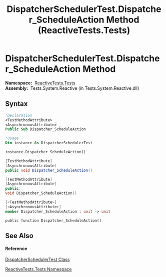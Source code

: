 ﻿---
title: DispatcherSchedulerTest.Dispatcher_ScheduleAction Method  (ReactiveTests.Tests)
TOCTitle: Dispatcher_ScheduleAction Method
ms:assetid: M:ReactiveTests.Tests.DispatcherSchedulerTest.Dispatcher_ScheduleAction
ms:mtpsurl: https://msdn.microsoft.com/en-us/library/reactivetests.tests.dispatcherschedulertest.dispatcher_scheduleaction(v=VS.103)
ms:contentKeyID: 36619385
ms.date: 06/28/2011
mtps_version: v=VS.103
f1_keywords:
- ReactiveTests.Tests.DispatcherSchedulerTest.Dispatcher_ScheduleAction
dev_langs:
- CSharp
- JScript
- VB
- FSharp
- c++
---

# DispatcherSchedulerTest.Dispatcher\_ScheduleAction Method

**Namespace:**  [ReactiveTests.Tests](hh289046\(v=vs.103\).md)  
**Assembly:**  Tests.System.Reactive (in Tests.System.Reactive.dll)

## Syntax

``` vb
'Declaration
<TestMethodAttribute> _
<AsynchronousAttribute> _
Public Sub Dispatcher_ScheduleAction
```

``` vb
'Usage
Dim instance As DispatcherSchedulerTest

instance.Dispatcher_ScheduleAction()
```

``` csharp
[TestMethodAttribute]
[AsynchronousAttribute]
public void Dispatcher_ScheduleAction()
```

``` c++
[TestMethodAttribute]
[AsynchronousAttribute]
public:
void Dispatcher_ScheduleAction()
```

``` fsharp
[<TestMethodAttribute>]
[<AsynchronousAttribute>]
member Dispatcher_ScheduleAction : unit -> unit 
```

``` jscript
public function Dispatcher_ScheduleAction()
```

## See Also

#### Reference

[DispatcherSchedulerTest Class](hh315471\(v=vs.103\).md)

[ReactiveTests.Tests Namespace](hh289046\(v=vs.103\).md)

